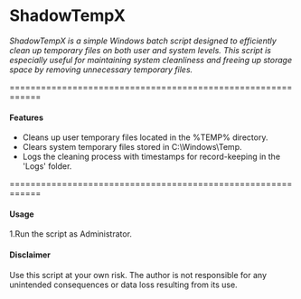 # ShadowTempX

*ShadowTempX is a simple Windows batch script designed to efficiently clean up temporary files on both user and system levels. This script is especially useful for maintaining system cleanliness and freeing up storage space by removing unnecessary temporary files.*

============================================================
#### Features
- Cleans up user temporary files located in the %TEMP% directory.
- Clears system temporary files stored in C:\Windows\Temp\.
- Logs the cleaning process with timestamps for record-keeping in the 'Logs' folder.

============================================================

#### Usage

1.Run the script as Administrator.

#### Disclaimer

Use this script at your own risk. The author is not responsible for any unintended consequences or data loss resulting from its use.
